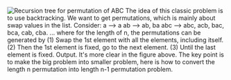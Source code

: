 ![Recursion tree for permutation of ABC](http://1.bp.blogspot.com/-eK9ZsXb3Qeg/UXgusEhFfoI/AAAAAAAAAOs/99btdWK1KSw/s1600/NewPermutation.gif)
The idea of this classic problem is to use backtracking.
We want to get permutations, which is mainly about swap values in the list.
Consider:
a --> a
ab --> ab, ba
abc --> abc, acb, bac, bca, cab, cba.
...
where for the length of n, the permutations can be generated by
(1) Swap the 1st element with all the elements, including itself.
(2) Then the 1st element is fixed, go to the next element.
(3) Until the last element is fixed. Output.
It's more clear in the figure above. The key point is to make the big problem into smaller problem, here is how to convert the length n permutation into length n-1 permutation problem.